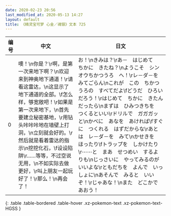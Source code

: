 ```yaml
---
date: 2020-02-23 20:56
last_modified_at: 2020-05-13 14:27
layout: default
title: 《精灵宝可梦 心金／魂银》文本 725
---
```

| 编号 | 中文 | 日文 |
| ---- | ---- | ---- |
| 0 | 噢！\n你是？\r啊，是第一次来地下啊？\n欢迎来到神奥地下通道！\r请看这雷达，\n这显示了地下通道的全部。\f怎么样，够宽敞吧！\r如果是第一次来地下，\n首先要建立秘密基地，\r用钻头咔咔咔地在墙壁上打洞，\n立刻就会好的。\r然后就是看着雷达的指示\n挖挖化石，\f设设陷阱\r……等等，不过空说无用，\n不如实际去做更好，\r叫上朋友一起玩好了！\r那么！\n再会了！ | お！\nきみは？\rあ－　はじめて　ちかに　きたね？\nようこそ　シンオウちかつうろ　へ！\rレ－ダ－を　みてごらん\nこれが　この　ちかつうろの　すべてだよ\fどうだ　ひろいだろう！\rはじめて　ちかに　きたんだったら\nまずは　ひみつきちを　つくるといい\rドリルで　ガガガッと\nかべに　あなを　あければ\fすぐに　つくれる　はずだからな\rあとは　レ－ダ－を　みて\nかせきを　ほったり\fトラップを　しかけたり\r⋯⋯と　まあ　せつめい　するよりも\nじっさいに　やってみるのが　いいよな\rともだちを　よんで　いっしょに\nあそんで　みると　いいぞ！\rじゃあな！\nまた　どこかで　あおう！ |
{: .table .table-bordered .table-hover .xz-pokemon-text .xz-pokemon-text-HGSS }